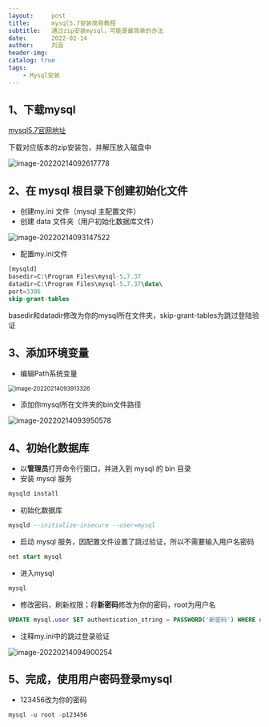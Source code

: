 ```yaml
---
layout:     post
title:      mysql5.7安装简易教程
subtitle:   通过zip安装mysql，可能是最简单的办法
date:       2022-02-14
author:     刘涵
header-img: 
catalog: true
tags:
    - Mysql安装
---
```


## 1、下载mysql

[mysql5.7官网地址](https://dev.mysql.com/downloads/mysql/5.7.html#downloads)

下载对应版本的zip安装包，并解压放入磁盘中

![image-20220214092617778](https://gitee.com/peonytao/typora/raw/master/img/20220214092621.png)



## 2、在 mysql 根目录下创建初始化文件

- 创建my.ini 文件（mysql 主配置文件）
- 创建 data 文件夹（用户初始化数据库文件）

![image-20220214093147522](https://gitee.com/peonytao/typora/raw/master/img/20220214093149.png)

- 配置my.ini文件

```sql
[mysqld]
basedir=C:\Program Files\mysql-5.7.37
datadir=C:\Program Files\mysql-5.7.37\data\
port=3306
skip-grant-tables
```

basedir和datadir修改为你的mysql所在文件夹，skip-grant-tables为跳过登陆验证



## 3、添加环境变量

- 编辑Path系统变量

<img src="https://gitee.com/peonytao/typora/raw/master/img/20220214093915.png" alt="image-20220214093913326" style="zoom:80%;" />

- 添加你mysql所在文件夹的bin文件路径



![image-20220214093950578](https://gitee.com/peonytao/typora/raw/master/img/20220214093952.png)



## 4、初始化数据库

- 以**管理员**打开命令行窗口，并进入到 mysql 的 bin 目录
- 安装 mysql 服务

```sql
mysqld install
```

- 初始化数据库

```sql
mysqld --initialize-insecure --user=mysql
```

- 启动 mysql 服务，因配置文件设置了跳过验证，所以不需要输入用户名密码

```sql
net start mysql
```

- 进入mysql

```sql
mysql
```

- 修改密码，刷新权限；将**新密码**修改为你的密码，root为用户名

```sql
UPDATE mysql.user SET authentication_string = PASSWORD('新密码') WHERE user = 'root';
```

- 注释my.ini中的跳过登录验证

![image-20220214094900254](https://gitee.com/peonytao/typora/raw/master/img/20220214094902.png)



## 5、完成，使用用户密码登录mysql

- 123456改为你的密码

```sql
mysql -u root -p123456
```

